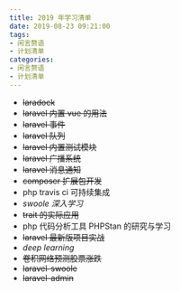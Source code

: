 ```yaml
---
title: 2019 年学习清单
date: 2019-08-23 09:21:00
tags:
- 闲言赘语
- 计划清单
categories:
- 闲言赘语
- 计划清单
---
```



* ~~laradock~~
* ~~laravel 内置 vue 的用法~~
* ~~laravel 事件~~
* ~~laravel 队列~~
* ~~laravel 内置测试模块~~
* ~~laravel 广播系统~~
* ~~laravel 消息通知~~
* ~~composer 扩展包开发~~
* php travis ci 可持续集成
* _swoole 深入学习_
* ~~trait 的实际应用~~
* php 代码分析工具 PHPStan 的研究与学习
* ~~laravel 最新版项目实战~~
* _deep learning_
* ~~卷积网络预测股票涨跌~~
* ~~laravel-swoole~~
* ~~laravel-admin~~
